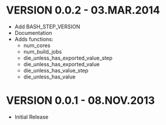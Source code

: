 # VERSION 0.0.2 - 03.MAR.2014
- Add BASH_STEP_VERSION
- Documentation
- Adds functions:
    * num_cores
    * num_build_jobs
    * die_unless_has_exported_value_step
    * die_unless_has_exported_value
    * die_unless_has_value_step
    * die_unless_has_value

# VERSION 0.0.1 - 08.NOV.2013
- Initial Release
